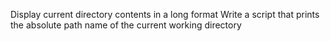 Display current directory contents in a long format
Write a script that prints the absolute path name of the current working directory
